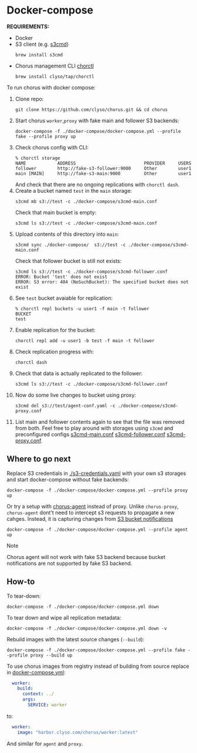 # Docker-compose
**REQUIREMENTS:**
- Docker
- S3 client (e.g. [s3cmd](https://github.com/s3tools/s3cmd))
    ```shell
    brew install s3cmd
    ```
- Chorus management CLI [chorctl](../tools/chorctl)
    ```shell
    brew install clyso/tap/chorctl
    ```
To run chorus with docker compose:
1. Clone repo:
    ```shell 
    git clone https://github.com/clyso/chorus.git && cd chorus
    ```
2. Start chorus `worker`,`proxy` with fake main and follower S3 backends:
    ```shell
    docker-compose -f ./docker-compose/docker-compose.yml --profile fake --profile proxy up
    ```
3. Check chorus config with CLI:
    ```
    % chorctl storage
    NAME            ADDRESS                          PROVIDER     USERS
    follower        http://fake-s3-follower:9000     Other        user1
    main [MAIN]     http://fake-s3-main:9000         Other        user1
    ```
    And check that there are no ongoing replications with `chorctl dash`.
4. Create a bucket named `test` in the `main` storage:
    ```shell
    s3cmd mb s3://test -c ./docker-compose/s3cmd-main.conf
    ```
    Check that main bucket is empty:
    ```shell
    s3cmd ls s3://test -c ./docker-compose/s3cmd-main.conf
    ```
5. Upload contents of this directory into `main`:
    ```shell
    s3cmd sync ./docker-compose/  s3://test -c ./docker-compose/s3cmd-main.conf
    ```
    Check that follower bucket is still not exists:
    ```shell
    s3cmd ls s3://test -c ./docker-compose/s3cmd-follower.conf
    ERROR: Bucket 'test' does not exist
    ERROR: S3 error: 404 (NoSuchBucket): The specified bucket does not exist
    ```
6. See `test` bucket avaiable for replication:
    ```shell
    % chorctl repl buckets -u user1 -f main -t follower
    BUCKET
    test
    ```
7. Enable replication for the bucket:
    ```shell
    chorctl repl add -u user1 -b test -f main -t follower
    ```
8. Check replication progress with:
    ```shell
    chorctl dash
    ```
9. Check that data is actually replicated to the follower:
    ```shell
    s3cmd ls s3://test -c ./docker-compose/s3cmd-follower.conf
    ```
10. Now do some live changes to bucket using proxy:
    ```shell
    s3cmd del s3://test/agent-conf.yaml -c ./docker-compose/s3cmd-proxy.conf
    ```
11. List main and follower contents again to see that the file was removed from both. Feel free to play around with storages using `s3cmd` and preconfigured configs [s3cmd-main.conf](./s3cmd-main.conf) [s3cmd-follower.conf](./s3cmd-follower.conf) [s3cmd-proxy.conf](./s3cmd-proxy.conf).

## Where to go next
Replace S3 credentials in [./s3-credentials.yaml](./s3-credentials.yaml) with your own s3 storages and start docker-compose without fake backends:
```shell
docker-compose -f ./docker-compose/docker-compose.yml --profile proxy up
```

Or try a setup with [chorus-agent](../service/agent) instead of proxy. Unlike `chorus-proxy`, `chorus-agent` dont't need to intercept s3 requests to propagate a new cahges. Instead, it is capturing changes from [S3 bucket notifications](https://docs.aws.amazon.com/AmazonS3/latest/userguide/EventNotifications.html)
```shell
docker-compose -f ./docker-compose/docker-compose.yml --profile agent up
```
> [!NOTE]  
> Chorus agent will not work with fake S3 backend because bucket notifications are not supported by fake S3 backend.

## How-to
To tear-down:
```shell
docker-compose -f ./docker-compose/docker-compose.yml down
```
To tear down and wipe all replication metadata:
```
docker-compose -f ./docker-compose/docker-compose.yml down -v

```
Rebuild images with the latest source changes (`--build`):
```shell
docker-compose -f ./docker-compose/docker-compose.yml --profile fake --profile proxy --build up
```
To use chorus images from registry instead of building from source replace in [docker-compose.yml](./docker-compose.yml):
```yaml
  worker:
    build:
      context: ../
      args:
        SERVICE: worker
``` 
to:

```yaml
  worker:
    image: "harbor.clyso.com/chorus/worker:latest" 
```
And similar for `agent` and `proxy`.

